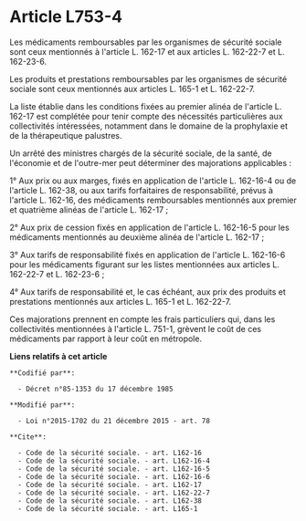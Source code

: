 # Article L753-4

Les médicaments remboursables par les organismes de sécurité sociale sont ceux mentionnés à l'article L. 162-17 et aux
articles L. 162-22-7 et L. 162-23-6.

Les produits et prestations remboursables par les organismes de sécurité sociale sont ceux mentionnés aux articles L. 165-1
et L. 162-22-7.

La liste établie dans les conditions fixées au premier alinéa de l'article L. 162-17 est complétée pour tenir compte des
nécessités particulières aux collectivités intéressées, notamment dans le domaine de la prophylaxie et de la thérapeutique
palustres.

Un arrêté des ministres chargés de la sécurité sociale, de la santé, de l'économie et de l'outre-mer peut déterminer des
majorations applicables :

1° Aux prix ou aux marges, fixés en application de l'article L. 162-16-4 ou de l'article L. 162-38, ou aux tarifs
forfaitaires de responsabilité, prévus à l'article L. 162-16, des médicaments remboursables mentionnés aux premier et
quatrième alinéas de l'article L. 162-17 ;

2° Aux prix de cession fixés en application de l'article L. 162-16-5 pour les médicaments mentionnés au deuxième alinéa de
l'article L. 162-17 ;

3° Aux tarifs de responsabilité fixés en application de l'article L. 162-16-6 pour les médicaments figurant sur les listes
mentionnées aux articles L. 162-22-7 et L. 162-23-6  ;

4° Aux tarifs de responsabilité et, le cas échéant, aux prix des produits et prestations mentionnés aux articles L. 165-1 et
L. 162-22-7.

Ces majorations prennent en compte les frais particuliers qui, dans les collectivités mentionnées à l'article L. 751-1,
grèvent le coût de ces médicaments par rapport à leur coût en métropole.

**Liens relatifs à cet article**

	**Codifié par**:

	  - Décret n°85-1353 du 17 décembre 1985

	**Modifié par**:

	  - Loi n°2015-1702 du 21 décembre 2015 - art. 78

	**Cite**:

	  - Code de la sécurité sociale. - art. L162-16
	  - Code de la sécurité sociale. - art. L162-16-4
	  - Code de la sécurité sociale. - art. L162-16-5
	  - Code de la sécurité sociale. - art. L162-16-6
	  - Code de la sécurité sociale. - art. L162-17
	  - Code de la sécurité sociale. - art. L162-22-7
	  - Code de la sécurité sociale. - art. L162-38
	  - Code de la sécurité sociale. - art. L165-1
